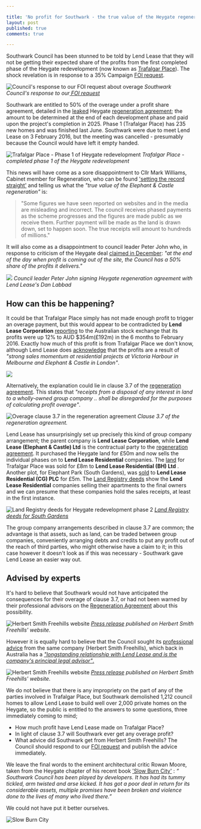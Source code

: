 ```yaml
---

title: 'No profit for Southwark - the true value of the Heygate regeneration'
layout: post
published: true
comments: true

---
```

Southwark Council has been stunned to be told by Lend Lease that they will not be getting their expected share of the profits from the first completed phase of the Heygate redevelopment (now known as [Trafalgar Place](http://www.elephantpark.co.uk/local-area/trafalgar-place)). The shock revelation is in response to a 35% Campaign [FOI request](https://www.whatdotheyknow.com/request/heygate_regeneration_agreement_a?nocache=incoming-800392#incoming-800392). 

![Council's response to our FOI request about overage](http://35percent.org/img/nooverage.png)
*Southwark Council's response to our[ FOI request](https://www.whatdotheyknow.com/request/heygate_regeneration_agreement_a#incoming-800392)*

Southwark are entitled to 50% of the overage under a profit share agreement, detailed in the [leaked](http://www.newstatesman.com/news/2013/02/southwark-accidentally-leaks-confidential-information) Heygate [regeneration agreement](https://southwarknotes.files.wordpress.com/2013/02/ra.pdf); the amount to be determined at the end of each development phase and paid upon the project's completion in 2025.  Phase 1 (Trafalgar Place) has 235 new homes and was finished last June.  Southwark were due to meet Lend Lease on 3 February 2016, but the meeting was cancelled - presumably because the Council would have left it empty handed.

![Trafalgar Place - Phase 1 of Heygate redevelopment](http://www.elephantpark.co.uk/local-area/~/media/Developments/UK/EP/Images/Trafalgar%20Place/CGI%20Gallery/DS31656%20002TP.jpg)
*Trafalgar Place - completed phase 1 of the Heygate redevelopment*

This news will have come as a sore disappointment to Cllr Mark Williams, Cabinet member for Regeneration, who can be found ['setting the record straight'](http://www.southwark.gov.uk/news/article/1785/setting_the_record_straight_the_true_value_of_the_elephant_and_castle_regeneration) and telling us what the _"true value of the Elephant & Castle regeneration"_ is: 
 
> "Some figures we have seen reported on websites and in the media are misleading and incorrect. The council receives phased payments as the scheme progresses and the figures are made public as we receive them. Further payment will be made as the land is drawn down, set to happen soon. The true receipts will amount to hundreds of millions."

It will also come as a disappointment to council leader Peter John who, in response to criticism of the Heygate deal [claimed in December](https://youtu.be/Emvo16iBxFE?t=4m14s): _"at the end of the day when profit is coming out of the site, the Council has a 50% share of the profits it delivers."_

![](http://www.london-se1.co.uk/news/imageuploads/1280161383_62.49.27.213.jpg)
*Council leader Peter John signing Heygate regeneration agreement with Lend Lease's Dan Labbad*

## How can this be happening?

It could be that Trafalgar Place simply has not made enough profit to trigger an  overage payment, but this would appear to be contradicted by __Lend Lease Corporation__ [reporting](http://www.afr.com/real-estate/commercial/lendlease-firsthalf-net-profit-rises-121pc-to-354-million-20160216-gmvxux) to the Australian stock exchange that its profits were up 12% to AUD $354m(£192m) in the 6 months to February 2016. Exactly how much of this profit is from Trafalgar Place we don't know, although Lend Lease does [acknowledge](http://www.smh.com.au/business/property/lendlease-reports-a-3538-million-profit-20160216-gmvo2z.html) that the profits are a result of _"strong sales momentum at residential projects at Victoria Harbour in Melbourne and Elephant & Castle in London"_.  

![](http://35percent.org/img/lendleaseprofits.png)

Alternatively, the explanation could lie in clause 3.7 of the [regeneration agreement](https://southwarknotes.files.wordpress.com/2013/02/ra.pdf). This states that _"receipts from a disposal of any interest in land to a wholly-owned group company .. shall be disregarded for the purposes of calculating profit overage"_.  

![Overage clause 3.7 in the regeneration agreement](http://35percent.org/img/overageclause.png)
*Clause 3.7 of the regeneration agreement.*

Lend Lease has unsurprisingly set up precisely this kind of group company arrangement; the parent company is **Lend Lease Corporation**, while __Lend Lease (Elephant & Castle) Ltd__ is the contractual party to the [regeneration agreement](https://southwarknotes.files.wordpress.com/2013/02/ra.pdf). It purchased the Heygate land for £50m and now sells the individual phases on to  **Lend Lease Residential** companies.  The [land](http://35percent.org/img/LRegisterTrafalgarPlace.pdf) for Trafalgar Place was sold for £8m to  __Lend Lease Residential (BH) Ltd__ . Another plot, for Elephant Park (South Gardens), was [sold](http://crappistmartin.github.io/images/LRegisterSouthGardens.pdf) to __Lend Lease Residential (CG)  PLC__  for £5m. The [Land Registry deeds](http://crappistmartin.github.io/images/LRegisterSouthGardens.pdf) show the  **Lend Lease Residential** companies selling their apartments to the final owners and we can presume that these companies hold the sales receipts, at least in the first instance.

![Land Registry deeds for Heygate redevelopment phase 2](http://35percent.org/img/LRegisterSouthGardens.png)
*[Land Registry deeds for South Gardens](http://crappistmartin.github.io/images/LRegisterSouthGardens.pdf)*

The group company arrangements described in clause 3.7 are common; the advantage is that assets, such as land, can be traded between group companies, conveniently arranging debts and credits to put any profit out of the reach of third parties, who might otherwise have a claim to it; in this case however it doesn't look as if this was necessary - Southwark gave Lend Lease an easier way out.

## Advised by experts
It's hard to believe that Southwark would not have anticipated the consequences for their overage of clause 3.7,  or had not been warned by their professional advisors on the [Regeneration Agreement](https://southwarknotes.files.wordpress.com/2013/02/ra.pdf) about this possibility. 


![Herbert Smith Freehills website](http://35percent.org/img/hsf.png)
*[Press release](http://www.herbertsmithfreehills.com/news/news20100810-hs-advises-the-london-borough-of-southwark-on-elephant-and-castle-regeneration) published on Herbert Smith Freehills' website.*

However it is equally hard to believe that the Council sought its  [professional advice](http://www.herbertsmithfreehills.com/news/news20100810-hs-advises-the-london-borough-of-southwark-on-elephant-and-castle-regeneration) from the same company (Herbert Smith Freehills), which back in Australia has a [ _"longstanding relationship with Lend Lease and is the company's principal legal advisor"_.](http://www.herbertsmithfreehills.com/news/news20120707-fh-freehillsadvisortolendleasebarangaroosouthdev)  


![Herbert Smith Freehills website](https://i.imgur.com/m55Lk1a.png)
*[Press release](http://www.herbertsmithfreehills.com/news/news20120707-fh-freehillsadvisortolendleasebarangaroosouthdev) published on Herbert Smith Freehills' website.*

We do not believe that there is any impropriety on the part of any of the parties involved in Trafalgar Place, but Southwark demolished 1,212 council homes to allow Lend Lease to build well over 2,000 private homes on the Heygate, so the public is entitled to the answers to some questions, three immediately coming to mind;

- How much profit have Lend Lease made on Trafalgar Place? 
- In light of clause 3.7 will Southwark ever get any overage profit?
- What advice did Southwark get from Herbert Smith Freehills? The Council should respond to our [FOI request](https://www.whatdotheyknow.com/request/financial_advice_on_signing_rege#incoming-775158) and publish the advice immediately. 

We leave the final words to the eminent architectural critic Rowan Moore, taken from the Heygate chapter of his recent book  ['Slow Burn City'](http://www.prospectmagazine.co.uk/features/london-time-for-plan-b) :  *“ Southwark Council has been played by developers. It has had its tummy tickled, arm twisted and arse kicked. It has got a poor deal in return for its considerable assets, multiple promises have been broken and violence done to the lives of many who lived there.”*

We could not have put it better ourselves.

![Slow Burn City](https://www.panmacmillan.com/PanMacmillanCorporateSite/files/47/472cb0c1-3379-4cc8-bd08-7b9a1e6de092_300_461.jpg)

<meta name="twitter:card" content="summary" />
<meta name="twitter:title" content="No profit for Southwark - the true value of the Heygate regeneration" />
<meta name="twitter:description" content="Southwark Council has been told by Lend Lease that it won't be getting its expected share of the profits from the first completed phase of the Heygate redevelopment" />
<meta name="twitter:image" content="http://35percent.org/img/lendleaseprofits.png" />

